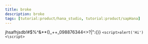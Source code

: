```yaml
---
title: broke
description: broke
tags: [tutorial:product/hana_studio, tutorial:product/sapHana]
---
```


jhsafhjsdb!#$%^&**()_++_098876344<>?|":{}}
``` <script>alert('Hi')<\script> ```
